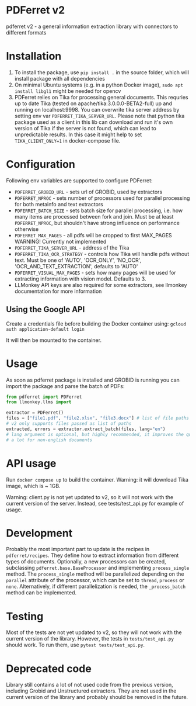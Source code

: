 # PDFerret v2

pdferret v2 - a general information extraction library with connectors to different formats

# Installation

1. To install the package, use `pip install .` in the source folder, which will install package with all dependencies
2. On minimal Ubuntu systems (e.g. in a python Docker image), `sudo apt install libgl1` might be needed for opencv
3. PDFerret relies on Tika for processing general documents. This requries up to date Tika (tested on apache/tika:3.0.0.0-BETA2-full) up and running on localhost:9998. You can overwrite tika server address by setting env var `PDFERRET_TIKA_SERVER_URL`.
Please note that python tika package used as a client in this lib can download and run it's own version of Tika if the server is not found, which can lead to unpredictable results. In this case it might help to set `TIKA_CLIENT_ONLY=1` in docker-compose file.

# Configuration

Following env variables are supported to configure PDFerret:
- `PDFERRET_GROBID_URL` - sets url of GROBID, used by extractors
- `PDFERRET_NPROC` - sets number of processors used for parallel processing for both metainfo and text extractors
- `PDFERRET_BATCH_SIZE` - sets batch size for parallel processing, i.e. how many items are processed between fork and join. Must be at least `PDFERRET_NPROC`, but shouldn't have strong influence on performance otherwise
- `PDFERRET_MAX_PAGES` - all pdfs will be cropped to first MAX_PAGES WARNING! Currently not implemented
- `PDFERRET_TIKA_SERVER_URL` - address of the Tika
- `PDFERRET_TIKA_OCR_STRATEGY` - controls how Tika will handle pdfs without text. Must be one of 'AUTO', 'OCR_ONLY', 'NO_OCR', 'OCR_AND_TEXT_EXTRACTION', defaults to 'AUTO'
- `PDFERRET_VISUAL_MAX_PAGES` - sets how many pages will be used for extracting information with vision model. Defaults to 3.
- LLMonkey API keys are also required for some extractors, see llmonkey documentation for more information

## Using the Google API

Create a credentials file before building the Docker container using:
`gcloud auth application-default login`

It will then be mounted to the container.

# Usage

As soon as pdferret package is installed and GROBID is running you can import the package and parse the batch of PDFs:

```python
from pdferret import PDFerret
from llmonkey.llms import

extractor = PDFerret()
files = ["file1.pdf", "file2.xlsx", "file3.docx"] # list of file paths
# v2 only supports files passed as list of paths
extracted, errors = extractor.extract_batch(files, lang="en")
# lang argument is optional, but highly recommended, it improves the quality of the results
# a lot for non-english documents
```

# API usage

Run `docker compose up` to build the container. Warning: it will download Tika image, which is ~ 1GB.

Warning: client.py is not yet updated to v2, so it will not work with the current version of the server. Instead, see
tests/test_api.py for example of usage.

# Development
Probably the most important part to update is the recipes in `pdferret/recipes`. They define how to extract information from different types of documents. Optionally, a new processors can be created, subclassing `pdferret.base.BaseProcessor` and implementing `process_single` method. The `process_single` method will be parallelized depending on the `parallel` attribute of the processor, which can be set to `thread`, `process` or `none`. Alternatively, if different parallelization is needed, the `_process_batch` method can be implemented.

# Testing

Most of the tests are not yet updated to v2, so they will not work with the current version of the library. However, the tests in `tests/test_api.py` should work. To run them, use `pytest tests/test_api.py`.

# Deprecated code

Library still contains a lot of not used code from the previous version, including Grobid and Unstructured extractors.
They are not used in the current version of the library and probably should be removed in the future.

